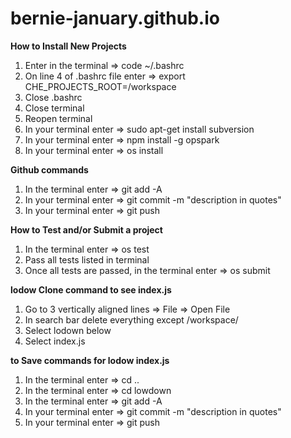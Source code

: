 # bernie-january.github.io

**How to Install New Projects**
1) Enter in the terminal => code ~/.bashrc
2) On line 4 of .bashrc file enter => export CHE_PROJECTS_ROOT=/workspace
3) Close .bashrc
4) Close terminal
5) Reopen terminal
6) In your terminal enter => sudo apt-get install subversion
7) In your terminal enter => npm install -g opspark
8) In your terminal enter => os install

**Github commands**
1) In the terminal enter => git add -A
2) In your terminal enter => git commit -m "description in quotes"
3) In your terminal enter => git push

**How to Test and/or Submit a project**
1) In the terminal enter => os test
2) Pass all tests listed in terminal
3) Once all tests are passed, in the terminal enter => os submit

**lodow Clone command to see index.js**
1) Go to 3 vertically aligned lines => File => Open File
2) In search bar delete everything except /workspace/
3) Select lodown below
4) Select index.js

**to Save commands for lodow index.js**
1) In the terminal enter => cd ..
2) In the terminal enter => cd lowdown
3) In the terminal enter => git add -A
4) In your terminal enter => git commit -m "description in quotes"
5) In your terminal enter => git push